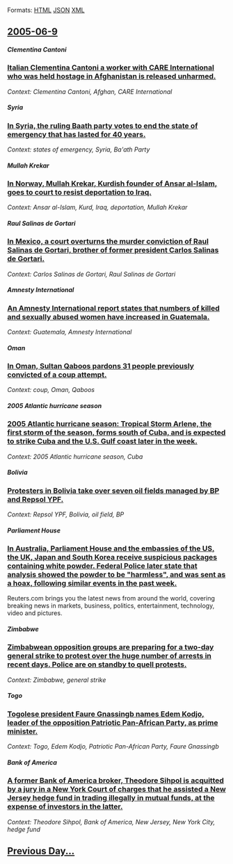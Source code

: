 
Formats: [HTML](2005/06/9/index.html)  [JSON](2005/06/9/index.json)  [XML](2005/06/9/index.xml)  

## [2005-06-9](/news/2005/06/9/index.md)

##### Clementina Cantoni
### [ Italian Clementina Cantoni a worker with CARE International who was held hostage in Afghanistan is released unharmed. ](/news/2005/06/9/italian-clementina-cantoni-a-worker-with-care-international-who-was-held-hostage-in-afghanistan-is-released-unharmed.md)
_Context: Clementina Cantoni, Afghan, CARE International_

##### Syria
### [ In Syria, the ruling Baath party votes to end the state of emergency that has lasted for 40 years. ](/news/2005/06/9/in-syria-the-ruling-baath-party-votes-to-end-the-state-of-emergency-that-has-lasted-for-40-years.md)
_Context: states of emergency, Syria, Ba'ath Party_

##### Mullah Krekar
### [ In Norway, Mullah Krekar, Kurdish founder of Ansar al-Islam, goes to court to resist deportation to Iraq. ](/news/2005/06/9/in-norway-mullah-krekar-kurdish-founder-of-ansar-al-islam-goes-to-court-to-resist-deportation-to-iraq.md)
_Context: Ansar al-Islam, Kurd, Iraq, deportation, Mullah Krekar_

##### Raul Salinas de Gortari
### [ In Mexico, a court overturns the murder conviction of Raul Salinas de Gortari, brother of former president Carlos Salinas de Gortari. ](/news/2005/06/9/in-mexico-a-court-overturns-the-murder-conviction-of-raul-salinas-de-gortari-brother-of-former-president-carlos-salinas-de-gortari.md)
_Context: Carlos Salinas de Gortari, Raul Salinas de Gortari_

##### Amnesty International
### [ An Amnesty International report states that numbers of killed and sexually abused women have increased in Guatemala. ](/news/2005/06/9/an-amnesty-international-report-states-that-numbers-of-killed-and-sexually-abused-women-have-increased-in-guatemala.md)
_Context: Guatemala, Amnesty International_

##### Oman
### [ In Oman, Sultan Qaboos pardons 31 people previously convicted of a coup attempt. ](/news/2005/06/9/in-oman-sultan-qaboos-pardons-31-people-previously-convicted-of-a-coup-attempt.md)
_Context: coup, Oman, Qaboos_

##### 2005 Atlantic hurricane season
### [ 2005 Atlantic hurricane season: Tropical Storm Arlene, the first storm of the season, forms south of Cuba, and is expected to strike Cuba and the U.S. Gulf coast later in the week. ](/news/2005/06/9/2005-atlantic-hurricane-season-tropical-storm-arlene-the-first-storm-of-the-season-forms-south-of-cuba-and-is-expected-to-strike-cuba-a.md)
_Context: 2005 Atlantic hurricane season, Cuba_

##### Bolivia
### [ Protesters in Bolivia take over seven oil fields managed by BP and Repsol YPF. ](/news/2005/06/9/protesters-in-bolivia-take-over-seven-oil-fields-managed-by-bp-and-repsol-ypf.md)
_Context: Repsol YPF, Bolivia, oil field, BP_

##### Parliament House
### [ In Australia, Parliament House and the embassies of the US, the UK, Japan and South Korea receive suspicious packages containing white powder. Federal Police later state that analysis showed the powder to be "harmless", and was sent as a hoax, following similar events in the past week. ](/news/2005/06/9/in-australia-parliament-house-and-the-embassies-of-the-us-the-uk-japan-and-south-korea-receive-suspicious-packages-containing-white-powd.md)
Reuters.com brings you the latest news from around the world, covering breaking news in markets, business, politics, entertainment, technology, video and pictures.

##### Zimbabwe
### [ Zimbabwean opposition groups are preparing for a two-day general strike to protest over the huge number of arrests in recent days. Police are on standby to quell protests. ](/news/2005/06/9/zimbabwean-opposition-groups-are-preparing-for-a-two-day-general-strike-to-protest-over-the-huge-number-of-arrests-in-recent-days-police-a.md)
_Context: Zimbabwe, general strike_

##### Togo
### [ Togolese president Faure Gnassingb names Edem Kodjo, leader of the opposition Patriotic Pan-African Party, as prime minister. ](/news/2005/06/9/togolese-president-faure-gnassingbe-names-edem-kodjo-leader-of-the-opposition-patriotic-pan-african-party-as-prime-minister.md)
_Context: Togo, Edem Kodjo, Patriotic Pan-African Party, Faure Gnassingb_

##### Bank of America
### [ A former Bank of America broker, Theodore Sihpol is acquitted by a jury in a New York Court of charges that he assisted a New Jersey hedge fund in trading illegally in mutual funds, at the expense of investors in the latter. ](/news/2005/06/9/a-former-bank-of-america-broker-theodore-sihpol-is-acquitted-by-a-jury-in-a-new-york-court-of-charges-that-he-assisted-a-new-jersey-hedge.md)
_Context: Theodore Sihpol, Bank of America, New Jersey, New York City, hedge fund_

## [Previous Day...](/news/2005/06/8/index.md)


